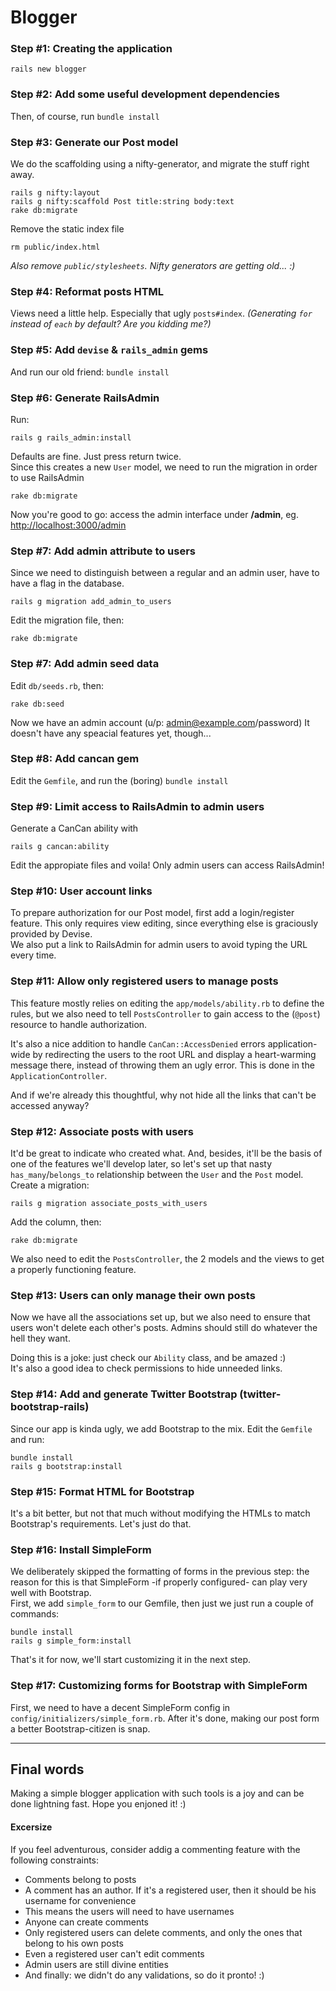 # Blogger

### Step #1: Creating the application

    rails new blogger


### Step #2: Add some useful development dependencies

Then, of course, run `bundle install`


### Step #3: Generate our Post model

We do the scaffolding using a nifty-generator, and migrate the stuff right away.

    rails g nifty:layout
    rails g nifty:scaffold Post title:string body:text
    rake db:migrate

Remove the static index file

    rm public/index.html

*Also remove `public/stylesheets`. Nifty generators are getting old... :)*


### Step #4: Reformat posts HTML

Views need a little help. Especially that ugly `posts#index`. *(Generating `for` instead of `each` by default? Are you kidding me?)*


### Step #5: Add `devise` & `rails_admin` gems

And run our old friend: `bundle install`


### Step #6: Generate RailsAdmin

Run:

    rails g rails_admin:install

Defaults are fine. Just press return twice.  
Since this creates a new `User` model, we need to run the migration in order to use RailsAdmin

    rake db:migrate

Now you're good to go: access the admin interface under **/admin**, eg. [http://localhost:3000/admin](http://localhost:3000/admin)


### Step #7: Add admin attribute to users

Since we need to distinguish between a regular and an admin user, have to have a flag in the database.

    rails g migration add_admin_to_users

Edit the migration file, then:

    rake db:migrate


### Step #7: Add admin seed data

Edit `db/seeds.rb`, then:

    rake db:seed

Now we have an admin account (u/p: admin@example.com/password) It doesn't have any speacial features yet, though...


### Step #8: Add cancan gem

Edit the `Gemfile`, and run the (boring) `bundle install`


### Step #9: Limit access to RailsAdmin to admin users

Generate a CanCan ability with

    rails g cancan:ability

Edit the appropiate files and voila! Only admin users can access RailsAdmin!


### Step #10: User account links

To prepare authorization for our Post model, first add a login/register feature. This only requires view editing, since everything else is graciously provided by Devise.  
We also put a link to RailsAdmin for admin users to avoid typing the URL every time.


### Step #11: Allow only registered users to manage posts

This feature mostly relies on editing the `app/models/ability.rb` to define the rules, but we also need to tell `PostsController` to gain access to the (`@post`) resource to handle authorization.

It's also a nice addition to handle `CanCan::AccessDenied` errors application-wide by redirecting the users to the root URL and display a heart-warming message there, instead of throwing them an ugly error. This is done in the `ApplicationController`.

And if we're already this thoughtful, why not hide all the links that can't be accessed anyway?


### Step #12: Associate posts with users

It'd be great to indicate who created what. And, besides, it'll be the basis of one of the features we'll develop later, so let's set up that nasty `has_many`/`belongs_to` relationship between the `User` and the `Post` model.  
Create a migration:

    rails g migration associate_posts_with_users

Add the column, then:

    rake db:migrate

We also need to edit the `PostsController`, the 2 models and the views to get a properly functioning feature.


### Step #13: Users can only manage their own posts

Now we have all the associations set up, but we also need to ensure that users won't delete each other's posts. Admins should still do whatever the hell they want.

Doing this is a joke: just check our `Ability` class, and be amazed :)  
It's also a good idea to check permissions to hide unneeded links.


### Step #14: Add and generate Twitter Bootstrap (twitter-bootstrap-rails)

Since our app is kinda ugly, we add Bootstrap to the mix. Edit the `Gemfile` and run:

    bundle install
    rails g bootstrap:install


### Step #15: Format HTML for Bootstrap

It's a bit better, but not that much without modifying the HTMLs to match Bootstrap's requirements. Let's just do that.


### Step #16: Install SimpleForm

We deliberately skipped the formatting of forms in the previous step: the reason for this is that SimpleForm -if properly configured- can play very well with Bootstrap.  
First, we add `simple_form` to our Gemfile, then just we just run a couple of commands:

    bundle install
    rails g simple_form:install

That's it for now, we'll start customizing it in the next step.


### Step #17: Customizing forms for Bootstrap with SimpleForm

First, we need to have a decent SimpleForm config in `config/initializers/simple_form.rb`. After it's done, making our post form a better Bootstrap-citizen is snap.


---

## Final words

Making a simple blogger application with such tools is a joy and can be done lightning fast. Hope you enjoned it! :)

#### Excersize

If you feel adventurous, consider addig a commenting feature with the following constraints:

* Comments belong to posts
* A comment has an author. If it's a registered user, then it should be his username for convenience
* This means the users will need to have usernames
* Anyone can create comments
* Only registered users can delete comments, and only the ones that belong to his own posts
* Even a registered user can't edit comments
* Admin users are still divine entities
* And finally: we didn't do any validations, so do it pronto! :)
